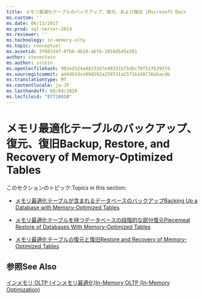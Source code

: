 ```yaml
---
title: メモリ最適化テーブルのバックアップ、復元、および復旧 |Microsoft Docs
ms.custom: ''
ms.date: 06/13/2017
ms.prod: sql-server-2014
ms.reviewer: ''
ms.technology: in-memory-oltp
ms.topic: conceptual
ms.assetid: 3f083347-0fbb-4b19-a6fb-1818d545e281
author: stevestein
ms.author: sstein
ms.openlocfilehash: 902ed324a4823267e49331b75dbc78f51f63937d
ms.sourcegitcommit: ad4d92dce894592a259721a1571b1d8736abacdb
ms.translationtype: MT
ms.contentlocale: ja-JP
ms.lasthandoff: 08/04/2020
ms.locfileid: "87716810"
---
```

# <a name="backup-restore-and-recovery-of-memory-optimized-tables"></a><span data-ttu-id="3ff9a-102">メモリ最適化テーブルのバックアップ、復元、復旧</span><span class="sxs-lookup"><span data-stu-id="3ff9a-102">Backup, Restore, and Recovery of Memory-Optimized Tables</span></span>
  <span data-ttu-id="3ff9a-103">このセクションのトピック:</span><span class="sxs-lookup"><span data-stu-id="3ff9a-103">Topics in this section:</span></span>  
  
-   [<span data-ttu-id="3ff9a-104">メモリ最適化テーブルが含まれるデータベースのバックアップ</span><span class="sxs-lookup"><span data-stu-id="3ff9a-104">Backing Up a Database with Memory-Optimized Tables</span></span>](../relational-databases/in-memory-oltp/memory-optimized-tables.md)  
  
-   [<span data-ttu-id="3ff9a-105">メモリ最適化テーブルを持つデータベースの段階的な部分復元</span><span class="sxs-lookup"><span data-stu-id="3ff9a-105">Piecemeal Restore of Databases With Memory-Optimized Tables</span></span>](../relational-databases/in-memory-oltp/piecemeal-restore-of-databases-with-memory-optimized-tables.md)  
  
-   [<span data-ttu-id="3ff9a-106">メモリ最適化テーブルの復元と復旧</span><span class="sxs-lookup"><span data-stu-id="3ff9a-106">Restore and Recovery of Memory-Optimized Tables</span></span>](../relational-databases/in-memory-oltp/restore-and-recovery-of-memory-optimized-tables.md)  
  
## <a name="see-also"></a><span data-ttu-id="3ff9a-107">参照</span><span class="sxs-lookup"><span data-stu-id="3ff9a-107">See Also</span></span>  
 [<span data-ttu-id="3ff9a-108">インメモリ OLTP &#40;インメモリ最適化&#41;</span><span class="sxs-lookup"><span data-stu-id="3ff9a-108">In-Memory OLTP &#40;In-Memory Optimization&#41;</span></span>](../relational-databases/in-memory-oltp/in-memory-oltp-in-memory-optimization.md)  
  
  
